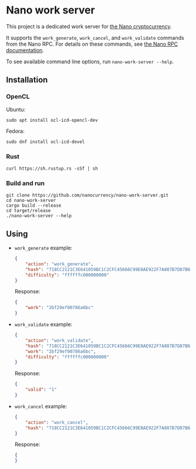 # Nano work server

This project is a dedicated work server for [the Nano cryptocurrency](https://nano.org/).

It supports the `work_generate`, `work_cancel`, and `work_validate` commands from the Nano RPC.
For details on these commands, see [the Nano RPC documentation](https://github.com/nanocurrency/raiblocks/wiki/RPC-protocol).

To see available command line options, run `nano-work-server --help`.


## Installation

### OpenCL

Ubuntu:

```
sudo apt install ocl-icd-opencl-dev
```

Fedora:

```
sudo dnf install ocl-icd-devel
```

### Rust

```
curl https://sh.rustup.rs -sSf | sh
```

### Build and run

```
git clone https://github.com/nanocurrency/nano-work-server.git
cd nano-work-server
cargo build --release
cd target/release
./nano-work-server --help
```

## Using

- `work_generate` example:

    ```json
    {
        "action": "work_generate",
        "hash": "718CC2121C3E641059BC1C2CFC45666C99E8AE922F7A807B7D07B62C995D79E2",
        "difficulty": "ffffffc000000000"
    }
    ```
    Response:

    ```json
    {
        "work": "2bf29ef00786a6bc"
    }
    ```


- `work_validate` example:

    ```json
    {
        "action": "work_validate",
        "hash": "718CC2121C3E641059BC1C2CFC45666C99E8AE922F7A807B7D07B62C995D79E2",
        "work": "2bf29ef00786a6bc",
        "difficulty": "ffffffc000000000"
    }
    ```
    Response:

    ```json
    {
        "valid": "1"
    }

    ```

- `work_cancel` example:
    ```json
    {
        "action": "work_cancel",
        "hash": "718CC2121C3E641059BC1C2CFC45666C99E8AE922F7A807B7D07B62C995D79E2"
    }
    ```
    Response:

    ```json
    {
    }
    ```
